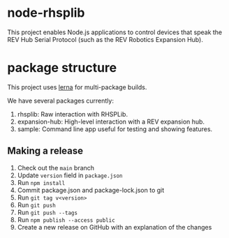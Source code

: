 # node-rhsplib

This project enables Node.js applications to control devices that speak the REV Hub Serial Protocol (such as the REV Robotics Expansion Hub).

# package structure

This project uses [lerna](https://lerna.js.org) for
multi-package builds.

We have several packages currently:

1. rhsplib: Raw interaction with RHSPLib.
1. expansion-hub: High-level interaction with a REV expansion hub.
1. sample: Command line app useful for testing and showing features.

## Making a release

1. Check out the `main` branch
2. Update `version` field in `package.json`
3. Run `npm install`
4. Commit package.json and package-lock.json to git
5. Run `git tag v<version>`
6. Run `git push`
7. Run `git push --tags`
8. Run `npm publish --access public`
9. Create a new release on GitHub with an explanation of the changes
